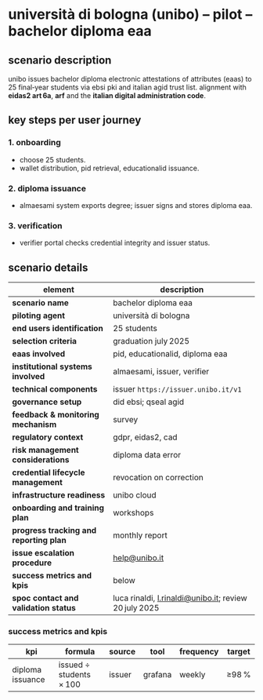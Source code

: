# università di bologna (unibo) – pilot – bachelor diploma eaa

## scenario description

unibo issues bachelor diploma electronic attestations of attributes (eaas) to 25 final‑year students via ebsi pki and italian agid trust list. alignment with **eidas2 art 6a**, **arf** and the **italian digital administration code**.

## key steps per user journey

### 1. onboarding

* choose 25 students.
* wallet distribution, pid retrieval, educationalid issuance.

### 2. diploma issuance

* almaesami system exports degree; issuer signs and stores diploma eaa.

### 3. verification

* verifier portal checks credential integrity and issuer status.

## scenario details

| element                                  | description                                                                        |
| ---------------------------------------- | ---------------------------------------------------------------------------------- |
| **scenario name**                        | bachelor diploma eaa                                                               |
| **piloting agent**                       | università di bologna                                                              |
| **end users identification**             | 25 students                                                                        |
| **selection criteria**                   | graduation july 2025                                                               |
| **eaas involved**                        | pid, educationalid, diploma eaa                                                    |
| **institutional systems involved**       | almaesami, issuer, verifier                                                        |
| **technical components**                 | issuer `https://issuer.unibo.it/v1`                                                |
| **governance setup**                     | did ebsi; qseal agid                                                               |
| **feedback & monitoring mechanism**      | survey                                                                             |
| **regulatory context**                   | gdpr, eidas2, cad                                                                  |
| **risk management considerations**       | diploma data error                                                                 |
| **credential lifecycle management**      | revocation on correction                                                           |
| **infrastructure readiness**             | unibo cloud                                                                        |
| **onboarding and training plan**         | workshops                                                                          |
| **progress tracking and reporting plan** | monthly report                                                                     |
| **issue escalation procedure**           | [help@unibo.it](mailto:help@unibo.it)                                              |
| **success metrics and kpis**             | below                                                                              |
| **spoc contact and validation status**   | luca rinaldi, [l.rinaldi@unibo.it](mailto:l.rinaldi@unibo.it); review 20 july 2025 |

### success metrics and kpis

| kpi              | formula                 | source | tool    | frequency | target |
| ---------------- | ----------------------- | ------ | ------- | --------- | ------ |
| diploma issuance | issued ÷ students × 100 | issuer | grafana | weekly    | ≥98 %  |
 